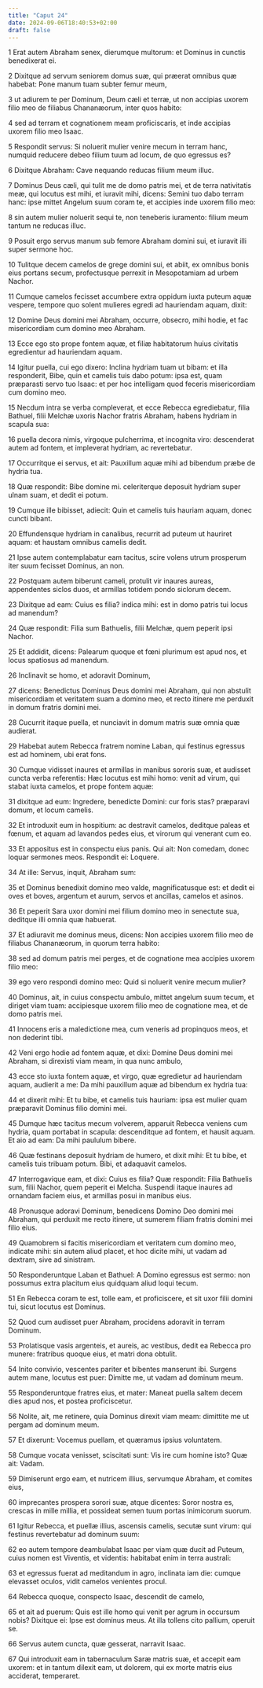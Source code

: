 ```yaml
---
title: "Caput 24"
date: 2024-09-06T18:40:53+02:00
draft: false
---
```




1 Erat autem Abraham senex, dierumque multorum: et Dominus in cunctis benedixerat ei.

2 Dixitque ad servum seniorem domus suæ, qui præerat omnibus quæ habebat: Pone manum tuam subter femur meum,

3 ut adiurem te per Dominum, Deum cæli et terræ, ut non accipias uxorem filio meo de filiabus Chananæorum, inter quos habito:

4 sed ad terram et cognationem meam proficiscaris, et inde accipias uxorem filio meo Isaac.

5 Respondit servus: Si noluerit mulier venire mecum in terram hanc, numquid reducere debeo filium tuum ad locum, de quo egressus es?

6 Dixitque Abraham: Cave nequando reducas filium meum illuc.

7 Dominus Deus cæli, qui tulit me de domo patris mei, et de terra nativitatis meæ, qui locutus est mihi, et iuravit mihi, dicens: Semini tuo dabo terram hanc: ipse mittet Angelum suum coram te, et accipies inde uxorem filio meo:

8 sin autem mulier noluerit sequi te, non teneberis iuramento: filium meum tantum ne reducas illuc.

9 Posuit ergo servus manum sub femore Abraham domini sui, et iuravit illi super sermone hoc.

10 Tulitque decem camelos de grege domini sui, et abiit, ex omnibus bonis eius portans secum, profectusque perrexit in Mesopotamiam ad urbem Nachor.

11 Cumque camelos fecisset accumbere extra oppidum iuxta puteum aquæ vespere, tempore quo solent mulieres egredi ad hauriendam aquam, dixit:

12 Domine Deus domini mei Abraham, occurre, obsecro, mihi hodie, et fac misericordiam cum domino meo Abraham.

13 Ecce ego sto prope fontem aquæ, et filiæ habitatorum huius civitatis egredientur ad hauriendam aquam.

14 Igitur puella, cui ego dixero: Inclina hydriam tuam ut bibam: et illa responderit, Bibe, quin et camelis tuis dabo potum: ipsa est, quam præparasti servo tuo Isaac: et per hoc intelligam quod feceris misericordiam cum domino meo.

15 Necdum intra se verba compleverat, et ecce Rebecca egrediebatur, filia Bathuel, filii Melchæ uxoris Nachor fratris Abraham, habens hydriam in scapula sua:

16 puella decora nimis, virgoque pulcherrima, et incognita viro: descenderat autem ad fontem, et impleverat hydriam, ac revertebatur.

17 Occurritque ei servus, et ait: Pauxillum aquæ mihi ad bibendum præbe de hydria tua.

18 Quæ respondit: Bibe domine mi. celeriterque deposuit hydriam super ulnam suam, et dedit ei potum.

19 Cumque ille bibisset, adiecit: Quin et camelis tuis hauriam aquam, donec cuncti bibant.

20 Effundensque hydriam in canalibus, recurrit ad puteum ut hauriret aquam: et haustam omnibus camelis dedit.

21 Ipse autem contemplabatur eam tacitus, scire volens utrum prosperum iter suum fecisset Dominus, an non.

22 Postquam autem biberunt cameli, protulit vir inaures aureas, appendentes siclos duos, et armillas totidem pondo siclorum decem.

23 Dixitque ad eam: Cuius es filia? indica mihi: est in domo patris tui locus ad manendum?

24 Quæ respondit: Filia sum Bathuelis, filii Melchæ, quem peperit ipsi Nachor.

25 Et addidit, dicens: Palearum quoque et fœni plurimum est apud nos, et locus spatiosus ad manendum.

26 Inclinavit se homo, et adoravit Dominum,

27 dicens: Benedictus Dominus Deus domini mei Abraham, qui non abstulit misericordiam et veritatem suam a domino meo, et recto itinere me perduxit in domum fratris domini mei.

28 Cucurrit itaque puella, et nunciavit in domum matris suæ omnia quæ audierat.

29 Habebat autem Rebecca fratrem nomine Laban, qui festinus egressus est ad hominem, ubi erat fons.

30 Cumque vidisset inaures et armillas in manibus sororis suæ, et audisset cuncta verba referentis: Hæc locutus est mihi homo: venit ad virum, qui stabat iuxta camelos, et prope fontem aquæ:

31 dixitque ad eum: Ingredere, benedicte Domini: cur foris stas? præparavi domum, et locum camelis.

32 Et introduxit eum in hospitium: ac destravit camelos, deditque paleas et fœnum, et aquam ad lavandos pedes eius, et virorum qui venerant cum eo.

33 Et appositus est in conspectu eius panis. Qui ait: Non comedam, donec loquar sermones meos. Respondit ei: Loquere.

34 At ille: Servus, inquit, Abraham sum:

35 et Dominus benedixit domino meo valde, magnificatusque est: et dedit ei oves et boves, argentum et aurum, servos et ancillas, camelos et asinos.

36 Et peperit Sara uxor domini mei filium domino meo in senectute sua, deditque illi omnia quæ habuerat.

37 Et adiuravit me dominus meus, dicens: Non accipies uxorem filio meo de filiabus Chananæorum, in quorum terra habito:

38 sed ad domum patris mei perges, et de cognatione mea accipies uxorem filio meo:

39 ego vero respondi domino meo: Quid si noluerit venire mecum mulier?

40 Dominus, ait, in cuius conspectu ambulo, mittet angelum suum tecum, et diriget viam tuam: accipiesque uxorem filio meo de cognatione mea, et de domo patris mei.

41 Innocens eris a maledictione mea, cum veneris ad propinquos meos, et non dederint tibi.

42 Veni ergo hodie ad fontem aquæ, et dixi: Domine Deus domini mei Abraham, si direxisti viam meam, in qua nunc ambulo,

43 ecce sto iuxta fontem aquæ, et virgo, quæ egredietur ad hauriendam aquam, audierit a me: Da mihi pauxillum aquæ ad bibendum ex hydria tua:

44 et dixerit mihi: Et tu bibe, et camelis tuis hauriam: ipsa est mulier quam præparavit Dominus filio domini mei.

45 Dumque hæc tacitus mecum volverem, apparuit Rebecca veniens cum hydria, quam portabat in scapula: descenditque ad fontem, et hausit aquam. Et aio ad eam: Da mihi paululum bibere.

46 Quæ festinans deposuit hydriam de humero, et dixit mihi: Et tu bibe, et camelis tuis tribuam potum. Bibi, et adaquavit camelos.

47 Interrogavique eam, et dixi: Cuius es filia? Quæ respondit: Filia Bathuelis sum, filii Nachor, quem peperit ei Melcha. Suspendi itaque inaures ad ornandam faciem eius, et armillas posui in manibus eius.

48 Pronusque adoravi Dominum, benedicens Domino Deo domini mei Abraham, qui perduxit me recto itinere, ut sumerem filiam fratris domini mei filio eius.

49 Quamobrem si facitis misericordiam et veritatem cum domino meo, indicate mihi: sin autem aliud placet, et hoc dicite mihi, ut vadam ad dextram, sive ad sinistram.

50 Responderuntque Laban et Bathuel: A Domino egressus est sermo: non possumus extra placitum eius quidquam aliud loqui tecum.

51 En Rebecca coram te est, tolle eam, et proficiscere, et sit uxor filii domini tui, sicut locutus est Dominus.

52 Quod cum audisset puer Abraham, procidens adoravit in terram Dominum.

53 Prolatisque vasis argenteis, et aureis, ac vestibus, dedit ea Rebecca pro munere: fratribus quoque eius, et matri dona obtulit.

54 Inito convivio, vescentes pariter et bibentes manserunt ibi. Surgens autem mane, locutus est puer: Dimitte me, ut vadam ad dominum meum.

55 Responderuntque fratres eius, et mater: Maneat puella saltem decem dies apud nos, et postea proficiscetur.

56 Nolite, ait, me retinere, quia Dominus direxit viam meam: dimittite me ut pergam ad dominum meum.

57 Et dixerunt: Vocemus puellam, et quæramus ipsius voluntatem.

58 Cumque vocata venisset, sciscitati sunt: Vis ire cum homine isto? Quæ ait: Vadam.

59 Dimiserunt ergo eam, et nutricem illius, servumque Abraham, et comites eius,

60 imprecantes prospera sorori suæ, atque dicentes: Soror nostra es, crescas in mille millia, et possideat semen tuum portas inimicorum suorum.

61 Igitur Rebecca, et puellæ illius, ascensis camelis, secutæ sunt virum: qui festinus revertebatur ad dominum suum:

62 eo autem tempore deambulabat Isaac per viam quæ ducit ad Puteum, cuius nomen est Viventis, et videntis: habitabat enim in terra australi:

63 et egressus fuerat ad meditandum in agro, inclinata iam die: cumque elevasset oculos, vidit camelos venientes procul.

64 Rebecca quoque, conspecto Isaac, descendit de camelo,

65 et ait ad puerum: Quis est ille homo qui venit per agrum in occursum nobis? Dixitque ei: Ipse est dominus meus. At illa tollens cito pallium, operuit se.

66 Servus autem cuncta, quæ gesserat, narravit Isaac.

67 Qui introduxit eam in tabernaculum Saræ matris suæ, et accepit eam uxorem: et in tantum dilexit eam, ut dolorem, qui ex morte matris eius acciderat, temperaret.

